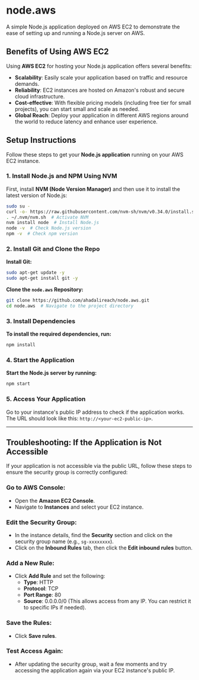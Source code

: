 # node.aws

A simple Node.js application deployed on AWS EC2 to demonstrate the ease of setting up and running a Node.js server on AWS.

## Benefits of Using AWS EC2

Using **AWS EC2** for hosting your Node.js application offers several benefits:

- **Scalability**: Easily scale your application based on traffic and resource demands.
- **Reliability**: EC2 instances are hosted on Amazon's robust and secure cloud infrastructure.
- **Cost-effective**: With flexible pricing models (including free tier for small projects), you can start small and scale as needed.
- **Global Reach**: Deploy your application in different AWS regions around the world to reduce latency and enhance user experience.

## Setup Instructions

Follow these steps to get your **Node.js application** running on your AWS EC2 instance.

### 1. Install Node.js and NPM Using NVM

First, install **NVM (Node Version Manager)** and then use it to install the latest version of Node.js:

```bash
sudo su -
curl -o- https://raw.githubusercontent.com/nvm-sh/nvm/v0.34.0/install.sh | bash
. ~/.nvm/nvm.sh  # Activate NVM
nvm install node  # Install Node.js
node -v  # Check Node.js version
npm -v  # Check npm version
```

### 2. Install Git and Clone the Repo

**Install Git:**

```bash
sudo apt-get update -y
sudo apt-get install git -y
```

**Clone the `node.aws` Repository:**

```bash
git clone https://github.com/ahadalireach/node.aws.git
cd node.aws  # Navigate to the project directory
```

### 3. Install Dependencies

**To install the required dependencies, run:**

```bash
npm install
```

### 4. Start the Application

**Start the Node.js server by running:**

```bash
npm start
```

### 5. Access Your Application

Go to your instance's public IP address to check if the application works. The URL should look like this: `http://<your-ec2-public-ip>`.

---

## Troubleshooting: If the Application is Not Accessible

If your application is not accessible via the public URL, follow these steps to ensure the security group is correctly configured:

### Go to AWS Console:

- Open the **Amazon EC2 Console**.
- Navigate to **Instances** and select your EC2 instance.

### Edit the Security Group:

- In the instance details, find the **Security** section and click on the security group name (e.g., `sg-xxxxxxxx`).
- Click on the **Inbound Rules** tab, then click the **Edit inbound rules** button.

### Add a New Rule:

- Click **Add Rule** and set the following:
  - **Type**: HTTP
  - **Protocol**: TCP
  - **Port Range**: 80
  - **Source**: 0.0.0.0/0 (This allows access from any IP. You can restrict it to specific IPs if needed).

### Save the Rules:

- Click **Save rules**.

### Test Access Again:

- After updating the security group, wait a few moments and try accessing the application again via your EC2 instance's public IP.
